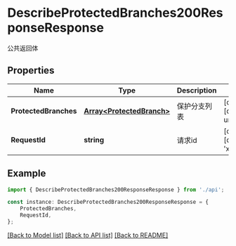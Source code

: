# DescribeProtectedBranches200ResponseResponse

公共返回体

## Properties

Name | Type | Description | Notes
------------ | ------------- | ------------- | -------------
**ProtectedBranches** | [**Array&lt;ProtectedBranch&gt;**](ProtectedBranch.md) | 保护分支列表 | [optional] [default to undefined]
**RequestId** | **string** | 请求id | [optional] [default to 'xxxxx']

## Example

```typescript
import { DescribeProtectedBranches200ResponseResponse } from './api';

const instance: DescribeProtectedBranches200ResponseResponse = {
    ProtectedBranches,
    RequestId,
};
```

[[Back to Model list]](../README.md#documentation-for-models) [[Back to API list]](../README.md#documentation-for-api-endpoints) [[Back to README]](../README.md)
